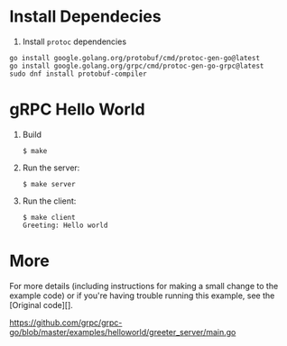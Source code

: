 # Install Dependecies

1. Install `protoc` dependencies

```
go install google.golang.org/protobuf/cmd/protoc-gen-go@latest
go install google.golang.org/grpc/cmd/protoc-gen-go-grpc@latest
sudo dnf install protobuf-compiler
```

# gRPC Hello World

1.  Build

    ```console
    $ make
    ```

2.  Run the server:

    ```console
    $ make server
    ```

3.  Run the client:

    ```console
    $ make client
    Greeting: Hello world
    ```

# More

For more details (including instructions for making a small change to the
example code) or if you're having trouble running this example, see the [Original code][].

https://github.com/grpc/grpc-go/blob/master/examples/helloworld/greeter_server/main.go
